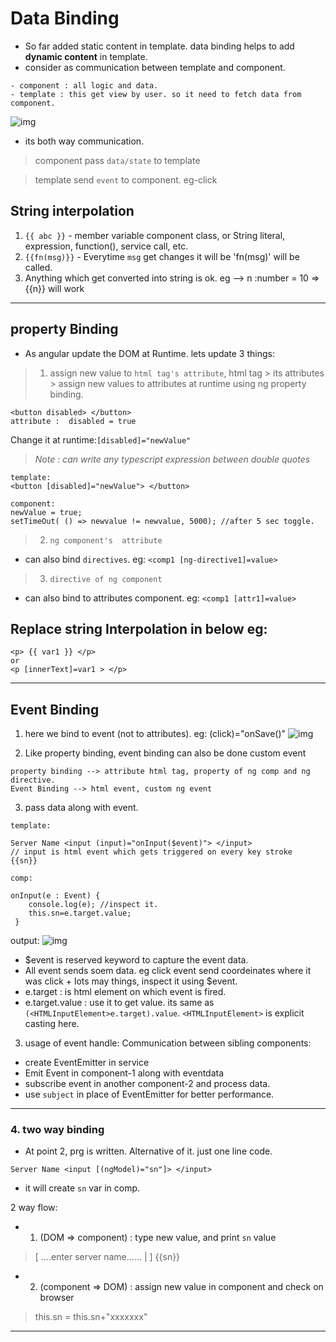 # Data Binding 
- So far added static content in template. data binding helps to add **dynamic content** in template.
- consider as communication between template and component.
```
- component : all logic and data.
- template : this get view by user. so it need to fetch data from component.
```
![img](https://github.com/lekhrajdinkar/NG6/blob/master/notes/assets/basic/5.JPG)
- its both way communication.
> component pass `data/state` to template

> template send `event` to component. eg-click

## String interpolation
1. `{{ abc }}` - member variable component class, or String literal, expression, function(), service call, etc. 
2. `{{fn(msg)}}` - Everytime `msg` get changes it will be 'fn(msg)' will be called.
3. Anything which get converted into string is ok. eg --> n :number = 10 => {{n}} will work

***
## property Binding
- As angular update the DOM at Runtime. lets update 3 things: 
> 1. assign new value to `html tag's attribute`, 
html tag > its attributes > assign new values to attributes at runtime using ng property binding. 
```
<button disabled> </button>
attribute :  disabled = true
```
Change it at runtime:`[disabled]="newValue"`
> _Note : can write any typescript expression between double quotes_
```
template:
<button [disabled]="newValue"> </button>

component:
newValue = true;
setTimeOut( () => newvalue != newvalue, 5000); //after 5 sec toggle.
```
> 2. `ng component's  attribute`
- can also bind `directives`. eg: `<comp1 [ng-directive1]=value>`

> 3. `directive of ng component`
- can also bind to attributes component. eg: `<comp1 [attr1]=value>`

## Replace string Interpolation in below eg:
```
<p> {{ var1 }} </p>
or
<p [innerText]=var1 > </p> 
```

***
## Event Binding

1.  here we bind to event (not to attributes). eg: (click)="onSave()"
![img](https://github.com/lekhrajdinkar/NG6/blob/master/notes/assets/basic/6.JPG)

2. Like property binding, event binding can also be done custom event
```
property binding --> attribute html tag, property of ng comp and ng directive.
Event Binding --> html event, custom ng event
```

3.  pass data along with event.
```
template:

Server Name <input (input)="onInput($event)"> </input>
// input is html event which gets triggered on every key stroke
{{sn}}

comp:

onInput(e : Event) {
    console.log(e); //inspect it.
    this.sn=e.target.value;
 }

```
output: 
![img](https://github.com/lekhrajdinkar/NG6/blob/master/notes/assets/basic/7.JPG)

- $event is reserved keyword to capture the event data.
- All event sends soem data. eg click event send coordeinates where it was click + lots may things, inspect it using $event. 
- e.target : is html element on which event is fired.
- e.target.value : use it to get value. its same as `(<HTMLInputElement>e.target).value`. `<HTMLInputElement>` is explicit casting here.

3. usage of event handle: Communication between sibling components:
- create EventEmitter in service
- Emit Event in component-1 along with eventdata
- subscribe event in another component-2 and process data.
- use `subject` in place of EventEmitter for better performance.
***

### 4. two way binding
- At point 2, prg is written. Alternative of it. just one line code.
```
Server Name <input [(ngModel)="sn"]> </input>
```
- it will create `sn` var in comp.

2 way flow:
- 1. (DOM => component) : type new value, and print `sn` value 
> [ ....enter server name...... |  ] {{sn}}

- 2. (component => DOM) : assign new value in component and check on browser 
> this.sn = this.sn+"xxxxxxx" 
***
